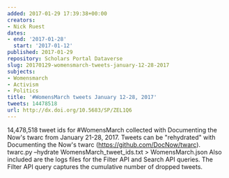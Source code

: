 ```yaml
---
added: 2017-01-29 17:39:38+00:00
creators:
- Nick Ruest
dates:
- end: '2017-01-28'
  start: '2017-01-12'
published: 2017-01-29
repository: Scholars Portal Dataverse
slug: 20170129-womensmarch-tweets-january-12-28-2017
subjects:
- Womensmarch
- Activism
- Politics
title: '#WomensMarch tweets January 12-28, 2017'
tweets: 14478518
url: http://dx.doi.org/10.5683/SP/ZEL1Q6
---
```


14,478,518 tweet ids for #WomensMarch collected with Documenting the Now's twarc from January 21-28, 2017. Tweets can be "rehydrated" with Documenting the Now's twarc (https://github.com/DocNow/twarc). twarc.py –hydrate WomensMarch_tweet_ids.txt > WomensMarch.json Also included are the logs files for the Filter API and Search API queries. The Filter API query captures the cumulative number of dropped tweets.
